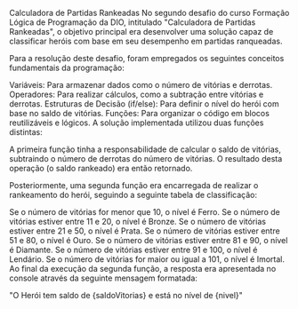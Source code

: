 Calculadora de Partidas Rankeadas
No segundo desafio do curso Formação Lógica de Programação da DIO, intitulado "Calculadora de Partidas Rankeadas", o objetivo principal era desenvolver uma solução capaz de classificar heróis com base em seu desempenho em partidas ranqueadas.

Para a resolução deste desafio, foram empregados os seguintes conceitos fundamentais da programação:

Variáveis: Para armazenar dados como o número de vitórias e derrotas.
Operadores: Para realizar cálculos, como a subtração entre vitórias e derrotas.
Estruturas de Decisão (if/else): Para definir o nível do herói com base no saldo de vitórias.
Funções: Para organizar o código em blocos reutilizáveis e lógicos.
A solução implementada utilizou duas funções distintas:

A primeira função tinha a responsabilidade de calcular o saldo de vitórias, subtraindo o número de derrotas do número de vitórias. O resultado desta operação (o saldo rankeado) era então retornado.

Posteriormente, uma segunda função era encarregada de realizar o rankeamento do herói, seguindo a seguinte tabela de classificação:

Se o número de vitórias for menor que 10, o nível é Ferro.
Se o número de vitórias estiver entre 11 e 20, o nível é Bronze.
Se o número de vitórias estiver entre 21 e 50, o nível é Prata.
Se o número de vitórias estiver entre 51 e 80, o nível é Ouro.
Se o número de vitórias estiver entre 81 e 90, o nível é Diamante.
Se o número de vitórias estiver entre 91 e 100, o nível é Lendário.
Se o número de vitórias for maior ou igual a 101, o nível é Imortal.
Ao final da execução da segunda função, a resposta era apresentada no console através da seguinte mensagem formatada:

"O Herói tem saldo de {saldoVitorias} e está no nível de {nivel}"
